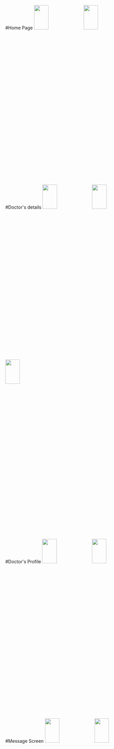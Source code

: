 #Home Page
<img width=30% height=14% src="https://github.com/jbjason/doctor_app/assets/62088928/91ff6d5c-8d26-4e45-be52-8142a96a17e4">  <img width=30% height=14% src="https://github.com/jbjason/doctor_app/assets/62088928/855d36d9-5641-45fa-863b-192a8737c319">

#Doctor's details
<img width=30% height=14% src="https://user-images.githubusercontent.com/62088928/236320281-da280dbe-8e00-40f2-a63c-e4c9788b8d4d.jpg">   <img width=30% height=14% src="https://user-images.githubusercontent.com/62088928/236320363-94016140-f4ba-4ed1-b797-31074a99994b.jpg">    <img width=30% height=14% src="https://user-images.githubusercontent.com/62088928/236320448-b83e6d9d-1a21-4bd9-82b1-7f43fb9238e7.jpg">
 
 #Doctor's Profile
<img width=30% height=14% src="https://github.com/jbjason/doctor_app/assets/62088928/9528f7b6-7c6d-4f9a-93ab-5ae3358b046e">  <img width=30% height=14% src="https://github.com/jbjason/doctor_app/assets/62088928/742dbd8f-2183-44b5-ad17-8967776750a7">

#Message Screen
<img width=30% height=14% src="https://github.com/jbjason/doctor_app/assets/62088928/121e2f03-bc1a-4915-a569-06b6e263b74b">  <img width=30% height=14% src="https://github.com/jbjason/doctor_app/assets/62088928/a554f5b1-a4ce-43ee-9244-c4827bc6d4a0"> 
